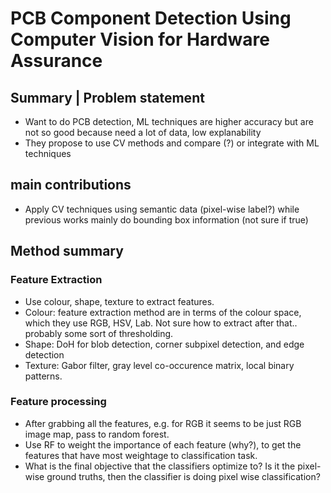 # PCB Component Detection Using Computer Vision for Hardware Assurance

## Summary | Problem statement
- Want to do PCB detection, ML techniques are higher accuracy but are not so good because need a lot of data, low explanability
- They propose to use CV methods and compare (?) or integrate with ML techniques


## main contributions 
- Apply CV techniques using semantic data (pixel-wise label?) while previous works mainly do bounding box information (not sure if true)


## Method summary
### Feature Extraction
- Use colour, shape, texture to extract features.
- Colour: feature extraction method are in terms of the colour space, which they use RGB, HSV, Lab. Not sure how to extract after that.. probably some sort of thresholding.
- Shape: DoH for blob detection, corner subpixel detection, and edge detection
- Texture: Gabor filter, gray level co-occurence matrix, local binary patterns.

### Feature processing
- After grabbing all the features, e.g. for RGB it seems to be just RGB image map, pass to random forest.
- Use RF to weight the importance of each feature (why?), to get the features that have most weightage to classification task.
- What is the final objective that the classifiers optimize to? Is it the pixel-wise ground truths, then the classifier is doing pixel wise classification?